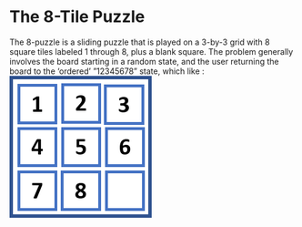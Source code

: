 # The 8-Tile Puzzle
The 8-puzzle is a sliding puzzle that is played on a 3-by-3 grid with 8 square tiles labeled 1 through 8, plus a blank square.
The problem generally involves the board starting in a random state, and the user returning the board to the ‘ordered’ ”12345678” state, which like : 
 ![](https://github.com/t9123ina/Programming-in-C/blob/master/Searching%20Boads/final_solution.png) 

